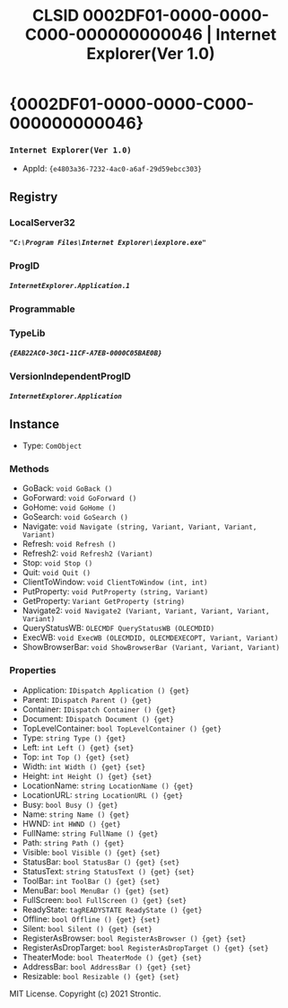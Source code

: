 ﻿---
title: "CLSID 0002DF01-0000-0000-C000-000000000046 | Internet Explorer(Ver 1.0)"
excerpt: What is COM-Object CLSID 0002DF01-0000-0000-C000-000000000046?
---

# {0002DF01-0000-0000-C000-000000000046}

### `Internet Explorer(Ver 1.0)`
* AppId: `{e4803a36-7232-4ac0-a6af-29d59ebcc303}`

## Registry


### LocalServer32

##### `"C:\Program Files\Internet Explorer\iexplore.exe"`

### ProgID

##### `InternetExplorer.Application.1`

### Programmable


### TypeLib

##### `{EAB22AC0-30C1-11CF-A7EB-0000C05BAE0B}`

### VersionIndependentProgID

##### `InternetExplorer.Application`

## Instance

* Type: `ComObject`

### Methods

* GoBack: `void GoBack ()`
* GoForward: `void GoForward ()`
* GoHome: `void GoHome ()`
* GoSearch: `void GoSearch ()`
* Navigate: `void Navigate (string, Variant, Variant, Variant, Variant)`
* Refresh: `void Refresh ()`
* Refresh2: `void Refresh2 (Variant)`
* Stop: `void Stop ()`
* Quit: `void Quit ()`
* ClientToWindow: `void ClientToWindow (int, int)`
* PutProperty: `void PutProperty (string, Variant)`
* GetProperty: `Variant GetProperty (string)`
* Navigate2: `void Navigate2 (Variant, Variant, Variant, Variant, Variant)`
* QueryStatusWB: `OLECMDF QueryStatusWB (OLECMDID)`
* ExecWB: `void ExecWB (OLECMDID, OLECMDEXECOPT, Variant, Variant)`
* ShowBrowserBar: `void ShowBrowserBar (Variant, Variant, Variant)`

### Properties

* Application: `IDispatch Application () {get} `
* Parent: `IDispatch Parent () {get} `
* Container: `IDispatch Container () {get} `
* Document: `IDispatch Document () {get} `
* TopLevelContainer: `bool TopLevelContainer () {get} `
* Type: `string Type () {get} `
* Left: `int Left () {get} {set} `
* Top: `int Top () {get} {set} `
* Width: `int Width () {get} {set} `
* Height: `int Height () {get} {set} `
* LocationName: `string LocationName () {get} `
* LocationURL: `string LocationURL () {get} `
* Busy: `bool Busy () {get} `
* Name: `string Name () {get} `
* HWND: `int HWND () {get} `
* FullName: `string FullName () {get} `
* Path: `string Path () {get} `
* Visible: `bool Visible () {get} {set} `
* StatusBar: `bool StatusBar () {get} {set} `
* StatusText: `string StatusText () {get} {set} `
* ToolBar: `int ToolBar () {get} {set} `
* MenuBar: `bool MenuBar () {get} {set} `
* FullScreen: `bool FullScreen () {get} {set} `
* ReadyState: `tagREADYSTATE ReadyState () {get} `
* Offline: `bool Offline () {get} {set} `
* Silent: `bool Silent () {get} {set} `
* RegisterAsBrowser: `bool RegisterAsBrowser () {get} {set} `
* RegisterAsDropTarget: `bool RegisterAsDropTarget () {get} {set} `
* TheaterMode: `bool TheaterMode () {get} {set} `
* AddressBar: `bool AddressBar () {get} {set} `
* Resizable: `bool Resizable () {get} {set} `

MIT License. Copyright (c) 2021 Strontic.


